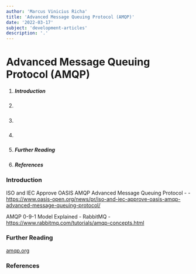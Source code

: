 ```yaml
---
author: 'Marcus Vinicius Richa'
title: 'Advanced Message Queuing Protocol (AMQP)'
date: '2022-03-17'
subject: 'development-articles'
description: '.'
---
```


# Advanced Message Queuing Protocol (AMQP)

1. ##### Introduction
2. #####
3. #####
4. #####
2. ##### Further Reading
3. ##### References

### Introduction
 

 
 
 
 
 

 
 ISO and IEC Approve OASIS AMQP Advanced Message Queuing Protocol -  - https://www.oasis-open.org/news/pr/iso-and-iec-approve-oasis-amqp-advanced-message-queuing-protocol/
 
AMQP 0-9-1 Model Explained - RabbitMQ - https://www.rabbitmq.com/tutorials/amqp-concepts.html

### Further Reading

[amqp.org]( https://www.amqp.org/)

### References

[]()


